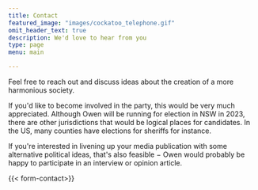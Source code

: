 ```yaml
---
title: Contact
featured_image: "images/cockatoo_telephone.gif"
omit_header_text: true
description: We'd love to hear from you
type: page
menu: main

---
```


Feel free to reach out and discuss ideas about the creation of a more harmonious society.

If you'd like to become involved in the party, this would be very much appreciated. Although Owen will be running for election in NSW in 2023, there are other jurisdictions that would be logical places for candidates. In the US, many counties have elections for sheriffs for instance.

If you're interested in livening up your media publication with some alternative political ideas, that's also feasible − Owen would probably be happy to participate in an interview or opinion article.

{{< form-contact>}}

